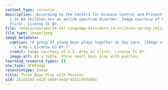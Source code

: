 ```yaml
---
content_type: resource
description: 'According to the Centers for Disease Control and Prevention, an estimated
  1 in 68 children has an autism spectrum disorder. Image courtesy of U.S. Army on
  flickr. License CC BY. '
file: /media/courses/24-947-language-disorders-in-children-spring-2013/161b3245e42dc6b9ee16d321c958b881_24-947s13.jpg
file_type: image/jpeg
image_metadata:
  caption: "A group of young boys plays together at day care. (Image courtesy of U.S.\
    \ Army.\_License CC BY.)"
  credit: Image courtesy of U.S. Army on flickr. License CC BY.
  image-alt: At a table, three small boys play with puzzles.
learning_resource_types: []
ocw_type: OCWImage
resourcetype: Image
title: Three Boys Play with Puzzles
uid: 161b3245-e42d-c6b9-ee16-d321c958b881
---
```

